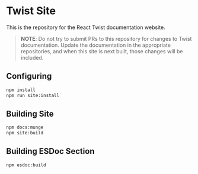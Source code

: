 # Twist Site

This is the repository for the React Twist documentation website.

> **NOTE**: Do not try to submit PRs to this repository for changes to Twist documentation. Update the documentation in the appropriate repositories, and when this site is next built, those changes will be included.

## Configuring

```bash
npm install
npm run site:install
```

## Building Site

```bash
npm docs:munge
npm site:build
```

## Building ESDoc Section

```bash
npm esdoc:build
```
